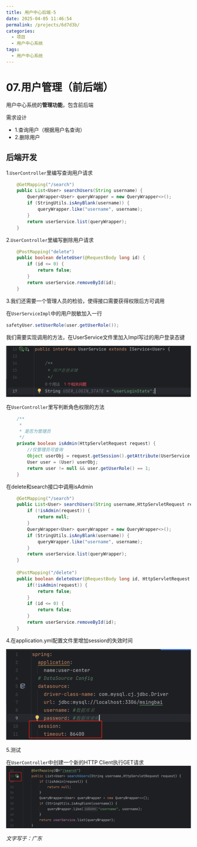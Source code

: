 ```yaml
---
title: 用户中心后端-5
date: 2025-04-05 11:46:54
permalink: /projects/6d7d3b/
categories:
  - 项目
  - 用户中心系统
tags:
  - 用户中心系统
---
```



# 07.用户管理（前后端）

用户中心系统的**管理功能**，包含前后端

<!-- more -->   

需求设计

- 1.查询用户（根据用户名查询）
- 2.删除用户

## 后端开发

1.`UserController`里编写查询用户请求

```java
    @GetMapping("/search")
    public List<User> searchUsers(String username) {
        QueryWrapper<User> queryWrapper = new QueryWrapper<>();
        if (StringUtils.isAnyBlank(username)) {
            queryWrapper.like("username", username);
        }
        return userService.list(queryWrapper);
    }
```

2.`UserController`里编写删除用户请求

```java
    @PostMapping("delete")
    public boolean deleteUser(@RequestBody long id) {
        if (id <= 0) {
            return false;
        }
        return userService.removeById(id);
    }
```

3.我们还需要一个管理人员的检验，使得接口需要获得权限后方可调用

在`UserServiceImpl`中的用户脱敏加入一行

```java
safetyUser.setUserRole(user.getUserRole());
```

我们需要实现调用的方法，在UserService文件里加入Impl写过的用户登录态键

![image-20250405224544692](../../.vuepress/public/blog_images/image-20250405224544692.png)

在`UserController`里写判断角色权限的方法

```java
    /**
     *
     * 是否为管理员
     */
    private boolean isAdmin(HttpServletRequest request) {
        //仅管理员可查询
        Object userObj = request.getSession().getAttribute(UserService.USER_LOGIN_STATE);
        User user = (User) userObj;
        return user != null && user.getUserRole() == 1;
    }
```

在delete和search接口中调用isAdmin

```java
    @GetMapping("/search")
    public List<User> searchUsers(String username,HttpServletRequest request) {
        if (!isAdmin(request)) {
            return null;
        }
        QueryWrapper<User> queryWrapper = new QueryWrapper<>();
        if (StringUtils.isAnyBlank(username)) {
            queryWrapper.like("username", username);
        }
        return userService.list(queryWrapper);
    }

    @PostMapping("/delete")
    public boolean deleteUser(@RequestBody long id, HttpServletRequest request) {
        if(!isAdmin(request)) {
            return false;
        }
        if (id <= 0) {
            return false;
        }
        return userService.removeById(id);
    }
```

4.在application.yml配置文件里增加session的失效时间

<img src="../../.vuepress/public/blog_images/image-20250405232415991.png" alt="image-20250405232415991" style="zoom: 50%;" />

5.测试

在`UserController`中创建一个新的HTTP Client执行GET请求![image-20250405232557102](../../.vuepress/public/blog_images/image-20250405232557102.png)

















*文字写于：广东*